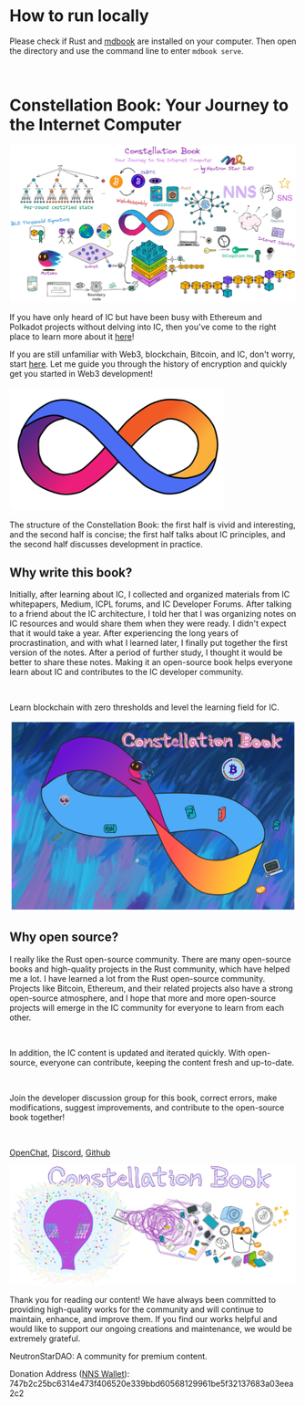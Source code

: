 # How to run locally
Please check if Rust and [mdbook](https://rust-lang.github.io/mdBook/) are installed on your computer.
Then open the directory and use the command line to enter `mdbook serve`.

<br>

# Constellation Book: Your Journey to the Internet Computer

<img src="src/assets/README/Book0.jpg">

If you have only heard of IC but have been busy with Ethereum and Polkadot projects without delving into IC, then you've come to the right place to learn more about it [here](./src/1.OverviewofIC/1.md)!

If you are still unfamiliar with Web3, blockchain, Bitcoin, and IC, don't worry, start [here](./src/0.JourneytoWeb3/JourneyoftheDreamWeaver.md). Let me guide you through the history of encryption and quickly get you started in Web3 development!

<img src="src/assets/README/iclogo.png" alt="DFINITY logo" width="377px" />

The structure of the Constellation Book: the first half is vivid and interesting, and the second half is concise; the first half talks about IC principles, and the second half discusses development in practice.

## Why write this book?

Initially, after learning about IC, I collected and organized materials from IC whitepapers, Medium, ICPL forums, and IC Developer Forums. After talking to a friend about the IC architecture, I told her that I was organizing notes on IC resources and would share them when they were ready. I didn't expect that it would take a year. After experiencing the long years of procrastination, and with what I learned later, I finally put together the first version of the notes. After a period of further study, I thought it would be better to share these notes. Making it an open-source book helps everyone learn about IC and contributes to the IC developer community.

<br>

Learn blockchain with zero thresholds and level the learning field for IC.

<img src="src/assets/README/1.jpg">

## Why open source?

I really like the Rust open-source community. There are many open-source books and high-quality projects in the Rust community, which have helped me a lot. I have learned a lot from the Rust open-source community. Projects like Bitcoin, Ethereum, and their related projects also have a strong open-source atmosphere, and I hope that more and more open-source projects will emerge in the IC community for everyone to learn from each other.

<br>

In addition, the IC content is updated and iterated quickly. With open-source, everyone can contribute, keeping the content fresh and up-to-date.

<br>

Join the developer discussion group for this book, correct errors, make modifications, suggest improvements, and contribute to the open-source book together!

<br>

[OpenChat](https://oc.app/4jwox-pyaaa-aaaar-amjbq-cai/?ref=3iq22-xyaaa-aaaar-amjrq-cai&code=834791b392db154c), [Discord](https://discord.gg/5Y8QPHvR), [Github](https://github.com/NeutronStarDAO/ConstellationBook-English)

<img src="src/assets/README/2.jpg">

Thank you for reading our content! We have always been committed to providing high-quality works for the community and will continue to maintain, enhance, and improve them. If you find our works helpful and would like to support our ongoing creations and maintenance, we would be extremely grateful.

NeutronStarDAO: A community for premium content.

Donation Address ([NNS Wallet](https://nns.ic0.app)): 747b2c25bc6314e473f406520e339bbd60568129961be5f32137683a03eea2c2

<br>
<br>
